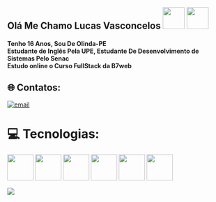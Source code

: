 ##  Olá Me Chamo Lucas Vasconcelos <img src="https://media.tenor.com/1TrOhNMRBysAAAAi/luxray-animated-box-sprite.gif" height="50px" width="50px"> <img src="https://i.pinimg.com/originals/9f/4b/dd/9f4bdd77300ed1c94d2b56dca230d2bd.gif" height="50px" width="50px"> 
#### Tenho 16 Anos, Sou De Olinda-PE<br>Estudante de Inglês Pela UPE, Estudante De Desenvolvimento de Sistemas Pelo Senac<br> Estudo online o Curso FullStack da B7web 

 ## 🌐 Contatos:
[![email](https://img.shields.io/badge/Email-D14836?logo=gmail&logoColor=white)](mailto:lucasvasconcelos6909@gmail.com)
# 💻 Tecnologias:
<img src= "https://images.vexels.com/media/users/3/166383/isolated/preview/6024bc5746d7436c727825dc4fc23c22-icone-de-linguagem-de-programacao-html.png" height="60px" width="60px"> <img src= "https://cdn-icons-png.flaticon.com/512/5968/5968242.png" height="60px" width="60px"> <img src= "https://upload.wikimedia.org/wikipedia/commons/thumb/9/99/Unofficial_JavaScript_logo_2.svg/800px-Unofficial_JavaScript_logo_2.svg.png" height="60px" width="60px">
<img src= "https://img.icons8.com/color/600/c-programming.png" height="60px" width="60px">
<img src= "https://upload.wikimedia.org/wikipedia/commons/thumb/7/73/Ruby_logo.svg/1200px-Ruby_logo.svg.png" height="60px" width="60px">
<img src= "https://logospng.org/download/mysql/mysql-2048.png" height="60px" width="60px">


![](https://github-readme-stats.vercel.app/api/top-langs/?username=y2lucas&theme=shadow_blue&hide_border=false&include_all_commits=false&count_private=false&layout=compact)




